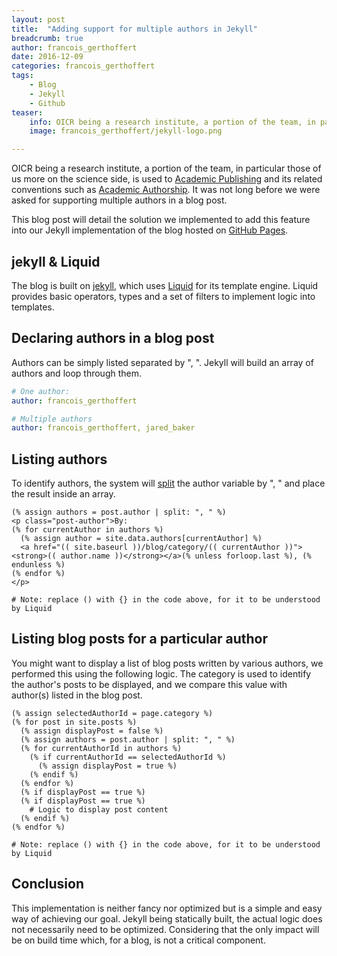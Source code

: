 ```yaml
---
layout: post
title:  "Adding support for multiple authors in Jekyll"
breadcrumb: true
author: francois_gerthoffert
date: 2016-12-09
categories: francois_gerthoffert
tags:
    - Blog
    - Jekyll
    - Github
teaser:
    info: OICR being a research institute, a portion of the team, in particular those of us more on the science side, is used to Academic Publishing and its related conventions such as Academic Authorship. It was not long before we were asked for supporting multiple authors in a blog post.
    image: francois_gerthoffert/jekyll-logo.png

---
```


OICR being a research institute, a portion of the team, in particular those of us more on the science side, is used to [Academic Publishing](https://en.wikipedia.org/wiki/Academic_publishing) and its related conventions such as [Academic Authorship](https://en.wikipedia.org/wiki/Academic_authorship). It was not long before we were asked for supporting multiple authors in a blog post.

This blog post will detail the solution we implemented to add this feature into our Jekyll implementation of the blog hosted on [GitHub Pages](https://pages.github.com/).

## jekyll & Liquid

The blog is built on [jekyll](http://jekyllrb.com/), which uses [Liquid](https://shopify.github.io/liquid/) for its template engine. Liquid provides basic operators, types and a set of filters to implement logic into templates.

## Declaring authors in a blog post

Authors can be simply listed separated by ", ". Jekyll will build an array of authors and loop through them.

~~~yml
# One author:
author: francois_gerthoffert

# Multiple authors
author: francois_gerthoffert, jared_baker
~~~

## Listing authors

To identify authors, the system will [split](https://shopify.github.io/liquid/filters/split/) the author variable by ", " and place the result inside an array.

~~~
(% assign authors = post.author | split: ", " %)
<p class="post-author">By:
(% for currentAuthor in authors %)
  (% assign author = site.data.authors[currentAuthor] %)
  <a href="(( site.baseurl ))/blog/category/(( currentAuthor ))"><strong>(( author.name ))</strong></a>(% unless forloop.last %), (% endunless %)
(% endfor %)
</p>

# Note: replace () with {} in the code above, for it to be understood by Liquid
~~~

## Listing blog posts for a particular author

You might want to display a list of blog posts written by various authors, we performed this using the following logic. The category is used to identify the author's posts to be displayed, and we compare this value with author(s) listed in the blog post.

~~~
(% assign selectedAuthorId = page.category %)
(% for post in site.posts %)
  (% assign displayPost = false %)
  (% assign authors = post.author | split: ", " %)
  (% for currentAuthorId in authors %)
    (% if currentAuthorId == selectedAuthorId %)
      (% assign displayPost = true %)
    (% endif %)
  (% endfor %)
  (% if displayPost == true %)
  (% if displayPost == true %)
    # Logic to display post content
  (% endif %)
(% endfor %)  

# Note: replace () with {} in the code above, for it to be understood by Liquid
~~~

## Conclusion

This implementation is neither fancy nor optimized but is a simple and easy way of achieving our goal. Jekyll being statically built, the actual logic does not necessarily need to be optimized. Considering that the only impact will be on build time which, for a blog, is not a critical component.
